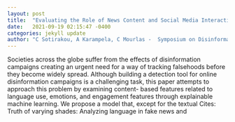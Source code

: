 ```yaml
---
layout: post
title:  "Evaluating the Role of News Content and Social Media Interactions for Fake News Detection"
date:   2021-09-19 02:15:47 -0400
categories: jekyll update
author: "C Sotirakou, A Karampela, C Mourlas -  Symposium on Disinformation in Open Online , 2021"
---
```

Societies across the globe suffer from the effects of disinformation campaigns creating an urgent need for a way of tracking falsehoods before they become widely spread. Although building a detection tool for online disinformation campaigns is a challenging task, this paper attempts to approach this problem by examining content- based features related to language use, emotions, and engagement features through explainable machine learning. We propose a model that, except for the textual Cites: Truth of varying shades: Analyzing language in fake news and